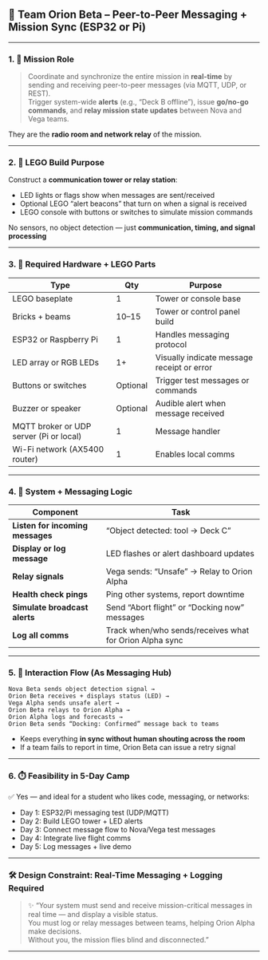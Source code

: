 
## 📡 Team Orion Beta – Peer-to-Peer Messaging + Mission Sync (ESP32 or Pi)

---

### 1. 🎯 **Mission Role**  
> Coordinate and synchronize the entire mission in **real-time** by sending and receiving peer-to-peer messages (via MQTT, UDP, or REST).  
Trigger system-wide **alerts** (e.g., “Deck B offline”), issue **go/no-go commands**, and **relay mission state updates** between Nova and Vega teams.

They are the **radio room and network relay** of the mission.

---

### 2. 🧱 **LEGO Build Purpose**  
Construct a **communication tower or relay station**:
- LED lights or flags show when messages are sent/received  
- Optional LEGO “alert beacons” that turn on when a signal is received  
- LEGO console with buttons or switches to simulate mission commands

No sensors, no object detection — just **communication, timing, and signal processing**

---

### 3. 🧰 **Required Hardware + LEGO Parts**

| Type | Qty | Purpose |
|------|-----|---------|
| LEGO baseplate | 1 | Tower or console base |
| Bricks + beams | 10–15 | Tower or control panel build |
| ESP32 or Raspberry Pi | 1 | Handles messaging protocol |
| LED array or RGB LEDs | 1+ | Visually indicate message receipt or error |
| Buttons or switches | Optional | Trigger test messages or commands |
| Buzzer or speaker | Optional | Audible alert when message received |
| MQTT broker or UDP server (Pi or local) | 1 | Message handler |
| Wi-Fi network (AX5400 router) | 1 | Enables local comms

---

### 4. 🧪 **System + Messaging Logic**

| Component | Task |
|----------|------|
| **Listen for incoming messages** | “Object detected: tool → Deck C” |
| **Display or log message** | LED flashes or alert dashboard updates |
| **Relay signals** | Vega sends: “Unsafe” → Relay to Orion Alpha |
| **Health check pings** | Ping other systems, report downtime |
| **Simulate broadcast alerts** | Send “Abort flight” or “Docking now” messages |
| **Log all comms** | Track when/who sends/receives what for Orion Alpha sync

---

### 5. 🔁 **Interaction Flow (As Messaging Hub)**

```plaintext
Nova Beta sends object detection signal →
Orion Beta receives + displays status (LED) →
Vega Alpha sends unsafe alert →
Orion Beta relays to Orion Alpha →
Orion Alpha logs and forecasts →
Orion Beta sends “Docking: Confirmed” message back to teams
```

- Keeps everything **in sync without human shouting across the room**
- If a team fails to report in time, Orion Beta can issue a retry signal

---

### 6. ⏱️ **Feasibility in 5-Day Camp**

✅ Yes — and ideal for a student who likes code, messaging, or networks:
- Day 1: ESP32/Pi messaging test (UDP/MQTT)
- Day 2: Build LEGO tower + LED alerts
- Day 3: Connect message flow to Nova/Vega test messages
- Day 4: Integrate live flight comms
- Day 5: Log messages + live demo

---

### 🛠️ **Design Constraint: Real-Time Messaging + Logging Required**

> ✨ “Your system must send and receive mission-critical messages in real time — and display a visible status.  
You must log or relay messages between teams, helping Orion Alpha make decisions.  
Without you, the mission flies blind and disconnected.”

---

